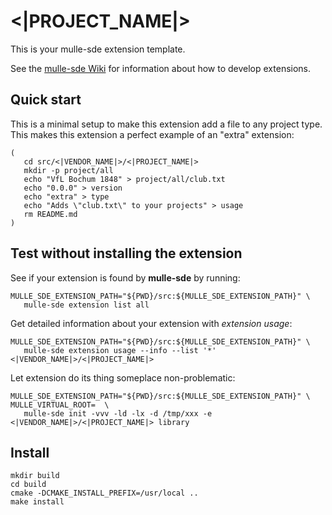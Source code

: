 # <|PROJECT_NAME|>

This is your mulle-sde extension template.

See the [mulle-sde Wiki](https://github.com/mulle-sde/mulle-sde/wiki) for
information about how to develop extensions.


## Quick start

This is a minimal setup to make this extension add a file to any project type.
This makes this extension a perfect example of an "extra" extension:

```
(
   cd src/<|VENDOR_NAME|>/<|PROJECT_NAME|>
   mkdir -p project/all
   echo "VfL Bochum 1848" > project/all/club.txt
   echo "0.0.0" > version
   echo "extra" > type
   echo "Adds \"club.txt\" to your projects" > usage
   rm README.md
)
```


## Test without installing the extension

See if your extension is found by **mulle-sde** by running:

```
MULLE_SDE_EXTENSION_PATH="${PWD}/src:${MULLE_SDE_EXTENSION_PATH}" \
   mulle-sde extension list all
```

Get detailed information about your extension with *extension usage*:

```
MULLE_SDE_EXTENSION_PATH="${PWD}/src:${MULLE_SDE_EXTENSION_PATH}" \
   mulle-sde extension usage --info --list '*' <|VENDOR_NAME|>/<|PROJECT_NAME|>
```

Let extension do its thing someplace non-problematic:

```
MULLE_SDE_EXTENSION_PATH="${PWD}/src:${MULLE_SDE_EXTENSION_PATH}" \
MULLE_VIRTUAL_ROOT=  \
   mulle-sde init -vvv -ld -lx -d /tmp/xxx -e <|VENDOR_NAME|>/<|PROJECT_NAME|> library
```

## Install

```
mkdir build
cd build
cmake -DCMAKE_INSTALL_PREFIX=/usr/local ..
make install
```
